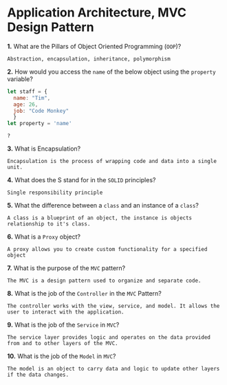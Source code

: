 # Application Architecture, MVC Design Pattern

**1.** What are the Pillars of Object Oriented Programming (`OOP`)?
<!-- enter you answer in the space below -->
```
Abstraction, encapsulation, inheritance, polymorphism
```
**2.** How would you access the `name` of the below object using the `property` variable?
```js
let staff = {
  name: "Tim",
  age: 26,
  job: "Code Monkey"
  }
let property = 'name'
```
<!-- enter you answer in the space below -->
```
?
```
**3.** What is Encapsulation?
<!-- enter you answer in the space below -->
```
Encapsulation is the process of wrapping code and data into a single unit.
```
**4.** What does the S stand for in the `SOLID` principles?
<!-- enter you answer in the space below -->
```
Single responsibility principle
```
**5.** What the difference between a `class` and an instance of a `class`?
<!-- enter you answer in the space below -->
```
A class is a blueprint of an object, the instance is objects relationship to it's class.
```
**6.** What is a `Proxy` object?
<!-- enter you answer in the space below -->
```
A proxy allows you to create custom functionality for a specified object
```

**7.** What is the purpose of the `MVC` pattern?
<!-- enter you answer in the space below -->
```
The MVC is a design pattern used to organize and separate code.
```
**8.** What is the job of the `Controller` in the `MVC` Pattern?
<!-- enter you answer in the space below -->
```
The controller works with the view, service, and model. It allows the user to interact with the application.
```

**9.** What is the job of the `Service` in `MVC`?
<!-- enter you answer in the space below -->
```
The service layer provides logic and operates on the data provided from and to other layers of the MVC.
```
**10.** What is the job of the `Model` in `MVC`?
<!-- enter you answer in the space below -->
```
The model is an object to carry data and logic to update other layers if the data changes.
```
